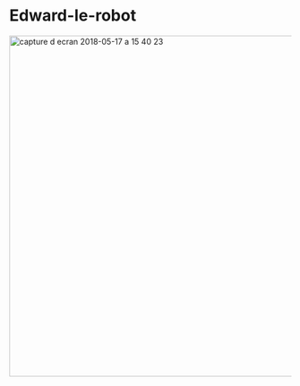 # Edward-le-robot

<img width="609" alt="capture d ecran 2018-05-17 a 15 40 23" src="https://user-images.githubusercontent.com/32943188/40181286-0dbce94c-59e9-11e8-9e0d-35daa3feb825.png">
